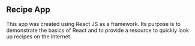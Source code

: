 ## Recipe App

This app was created using React JS as a framework. Its purpose is to demonstrate the basics of React and to provide a resource to quickly look up recipes on the internet.
